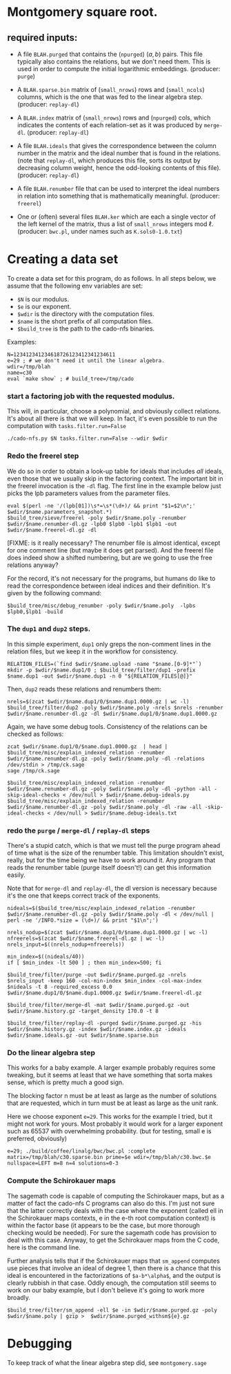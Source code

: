 # Montgomery square root.

## required inputs:

 * A file `BLAH.purged` that contains the (`npurged`) $(a,b)$ pairs. This
   file typically also contains the relations, but we don't need them.
   This is used in order to compute the initial logarithmic embeddings.
   (producer: `purge`)

 * A `BLAH.sparse.bin` matrix of (`small_nrows`) rows and (`small_ncols`)
   columns, which is the one that was fed to the linear algebra step.
   (producer: `replay-dl`)

 * A `BLAH.index` matrix of (`small_nrows`) rows and (`npurged`) cols,
   which indicates the contents of each relation-set as it was produced
   by `merge-dl`. (producer: `replay-dl`)

 * A file `BLAH.ideals` that gives the correspondence between the column
   number in the matrix and the ideal number that is found in the
   relations. (note that `replay-dl`, which produces this file, sorts its
   output by decreasing column weight, hence the odd-looking contents
   of this file). (producer: `replay-dl`)

 * A file `BLAH.renumber` file that can be used to interpret the ideal
   numbers in relation into something that is mathematically meaningful.
   (producer: `freerel`)

 * One or (often) several files `BLAH.ker` which are each a single vector
   of the left kernel of the matrix, thus a list of `small_nrows`
   integers mod $\ell$.  (producer: `bwc.pl`, under names such as
   `K.sols0-1.0.txt`)


# Creating a data set

To create a data set for this program, do as follows.
In all steps below, we assume that the following env variables are set:
 - `$N` is our modulus.
 - `$e` is our exponent.
 - `$wdir` is the directory with the computation files.
 - `$name` is the short prefix of all computation files.
 - `$build_tree` is the path to the cado-nfs binaries.

Examples:

```
N=123412341234618726123412341234611
e=29 ; # we don't need it until the linear algebra.
wdir=/tmp/blah
name=c30
eval `make show` ; # build_tree=/tmp/cado
```

### start a factoring job with the requested modulus.

This will, in particular, choose a polynomial, and obviously collect
relations.  It's about all there is that we will keep. In fact, it's even
possible to run the computation with `tasks.filter.run=False`

```
./cado-nfs.py $N tasks.filter.run=False --wdir $wdir
```

### Redo the freerel step

We do so in order to obtain a look-up table for ideals that includes
_all_ ideals, even those that we usually skip in the factoring context.
The important bit in the freerel invocation is the `-dl` flag. The first
line in the example below just picks the lpb parameters values from the
parameter files.

```
eval $(perl -ne '/(lpb[01])\s*=\s*(\d+)/ && print "$1=$2\n";' $wdir/$name.parameters_snapshot.*)
$build_tree/sieve/freerel -poly $wdir/$name.poly -renumber $wdir/$name.renumber-dl.gz -lpb0 $lpb0 -lpb1 $lpb1 -out $wdir/$name.freerel-dl.gz -dl
```

[FIXME: is it really necessary? The renumber file is almost identical,
except for one comment line (but maybe it does get parsed). And the
freerel file does indeed show a shifted numbering, but are we going to
use the free relations anyway?

For the record, it's not necessary for the programs, but humans do like
to read the correspondence between ideal indices and their definition.
It's given by the following command:

```
$build_tree/misc/debug_renumber -poly $wdir/$name.poly  -lpbs $lpb0,$lpb1 -build
```

### The `dup1` and `dup2` steps.

In this simple experiment, `dup1` only greps the non-comment lines in the
relation files, but we keep it in the workflow for consistency.

```
RELATION_FILES=(`find $wdir/$name.upload -name "$name.[0-9]*"`)
mkdir -p $wdir/$name.dup1/0 ; $build_tree/filter/dup1 -prefix $name.dup1 -out $wdir/$name.dup1 -n 0 "${RELATION_FILES[@]}"
```

Then, `dup2` reads these relations and renumbers them:

```
nrels=$(zcat $wdir/$name.dup1/0/$name.dup1.0000.gz | wc -l)
$build_tree/filter/dup2 -poly $wdir/$name.poly -nrels $nrels -renumber $wdir/$name.renumber-dl.gz -dl $wdir/$name.dup1/0/$name.dup1.0000.gz
```

Again, we have some debug tools. Consistency of the relations can be
checked as follows:

```
zcat $wdir/$name.dup1/0/$name.dup1.0000.gz  | head | $build_tree/misc/explain_indexed_relation -renumber $wdir/$name.renumber-dl.gz -poly $wdir/$name.poly -dl -relations /dev/stdin > /tmp/ck.sage
sage /tmp/ck.sage

$build_tree/misc/explain_indexed_relation -renumber $wdir/$name.renumber-dl.gz -poly $wdir/$name.poly -dl -python -all -skip-ideal-checks < /dev/null > $wdir/$name.debug-ideals.py
$build_tree/misc/explain_indexed_relation -renumber $wdir/$name.renumber-dl.gz -poly $wdir/$name.poly -dl -raw -all -skip-ideal-checks < /dev/null > $wdir/$name.debug-ideals.txt
```

### redo the `purge` / `merge-dl` / `replay-dl` steps

There's a stupid catch, which is that we must tell the purge program
ahead of time what is the size of the renumber table. This limitation
shouldn't exist, really, but for the time being we have to work around
it. Any program that reads the renumber table (purge itself doesn't!) can
get this information easily.

Note that for `merge-dl` and `replay-dl`, the dl version is necessary
because it's the one that keeps correct track of the exponents.

```
nideals=$($build_tree/misc/explain_indexed_relation -renumber $wdir/$name.renumber-dl.gz -poly $wdir/$name.poly -dl < /dev/null | perl -ne '/INFO.*size = (\d+)/ && print "$1\n";')

nrels_nodup=$(zcat $wdir/$name.dup1/0/$name.dup1.0000.gz | wc -l)
nfreerels=$(zcat $wdir/$name.freerel-dl.gz | wc -l)
nrels_input=$((nrels_nodup+nfreerels))

min_index=$((nideals/40))
if [ $min_index -lt 500 ] ; then min_index=500; fi

$build_tree/filter/purge -out $wdir/$name.purged.gz -nrels $nrels_input -keep 160 -col-min-index $min_index -col-max-index $nideals -t 8 -required_excess 0.0 $wdir/$name.dup1/0/$name.dup1.0000.gz $wdir/$name.freerel-dl.gz

$build_tree/filter/merge-dl -mat $wdir/$name.purged.gz -out $wdir/$name.history.gz -target_density 170.0 -t 8

$build_tree/filter/replay-dl -purged $wdir/$name.purged.gz -his $wdir/$name.history.gz -index $wdir/$name.index.gz -ideals $wdir/$name.ideals.gz -out $wdir/$name.sparse.bin
```

### Do the linear algebra step

This works for a baby example. A larger example probably requires some
tweaking, but it seems at least that we have something that sorta makes
sense, which is pretty much a good sign.

The blocking factor n must be at least as large as the number of
solutions that are requested, which in turn must be at least as large as
the unit rank.

Here we choose exponent `e=29`. This works for the example I tried, but
it might not work for yours. Most probably it would work for a larger
exponent such as 65537 with overwhelming probability. (but for testing,
small e is preferred, obviously)

```
e=29; ./build/coffee/linalg/bwc/bwc.pl :complete matrix=/tmp/blah/c30.sparse.bin prime=$e wdir=/tmp/blah/c30.bwc.$e nullspace=LEFT m=8 n=4 solutions=0-3
```

### Compute the Schirokauer maps

The sagemath code is capable of computing the Schirokauer maps, but as a
matter of fact the cado-nfs C programs can also do this. I'm just not
sure that the latter correctly deals with the case where the exponent
(called ell in the Schirokauer maps contexts, e in the e-th root
computation context) is within the factor base (it appears to be the
case, but more thorough checking would be needed). For sure the sagemath
code has provision to deal with this case. Anyway, to get the Schirokauer
maps from the C code, here is the command line.

Further analysis tells that if the Schirokauer maps that `sm_append`
computes use pieces that involve an ideal of degree 1, then there is a
chance that this ideal is encountered in the factorizations of
`$a-b*\alpha$`, and the output is clearly rubbish in that case. Oddly
enough, the computation still seems to work on our baby example, but I
don't believe it's going to work more broadly.

```
$build_tree/filter/sm_append -ell $e -in $wdir/$name.purged.gz -poly $wdir/$name.poly | gzip >  $wdir/$name.purged_withsm${e}.gz
```

# Debugging

To keep track of what the linear algebra step did, see `montgomery.sage`

